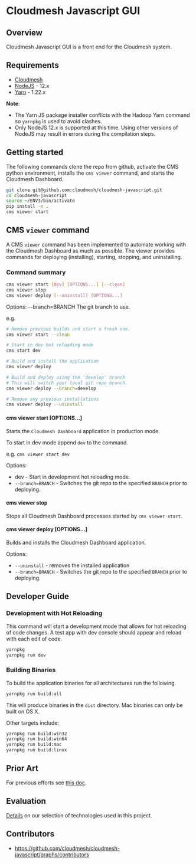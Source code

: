 # Cloudmesh Javascript GUI

## Overview

Cloudmesh Javascript GUI is a front end for the Cloudmesh system.

## Requirements

* [Cloudmesh](https://cloudmesh.github.io/cloudmesh-manual/installation/install.html)
* [NodeJS](https://nodejs.org/en/) - 12.x
* [Yarn](https://yarnpkg.com/) - 1.22.x 

**Note**:

* The Yarn JS package installer conflicts with the Hadoop Yarn command so `yarnpkg` is used 
to avoid clashes.
* Only NodeJS 12.x is supported at this time.  Using other versions of NodeJS
may result in errors during the compilation steps.


## Getting started

The following commands clone the repo from github, activate the CMS python environment,
installs the `cms viewer` command, and starts the Cloudmesh Dashboard.

```bash
git clone git@github.com:cloudmesh/cloudmesh-javascript.git
cd cloudmesh-javascript
source ~/ENV3/bin/activate
pip install -e .
cms viewer start
```

## CMS `viewer` command

A CMS `viewer` command has been implemented to automate working with the Cloudmesh Dashboard
as much as possible.  The viewer provides commands for deploying (installing), starting,
stopping, and uninstalling.

### Command summary
```bash
cms viewer start [dev] [OPTIONS...] [--clean]
cms viewer stop
cms viewer deploy [--uninstall] [OPTIONS...]
```

Options:
    --branch=BRANCH The git branch to use.
    
e.g.
```bash
# Remove previous builds and start a fresh one.
cms viewer start --clean

# Start in dev hot reloading mode
cms start dev

# Build and install the application
cms viewer deploy

# Build and deploy using the 'develop' branch
# This will switch your local git repo branch.
cms viewer deploy --branch=develop

# Remove any previous installations
cms viewer deploy --uninstall
```

#### cms viewer start [OPTIONS...]

Starts the `Cloudmesh Dashboard` application in production mode.

To start in dev mode append `dev` to the command.

e.g.
`cms viewer start dev`

Options:
* dev - Start in development hot reloading mode.
* `--branch=BRANCH` - Switches the git repo to the specified `BRANCH` prior to deploying.

#### cms viewer stop

Stops all Cloudmesh Dashboard processes started by `cms viewer start`.

#### cms viewer deploy [OPTIONS...]

Builds and installs the Cloudmesh Dashboard application.

Options:
* `--uninstall` - removes the installed application
* `--branch=BRANCH` - Switches the git repo to the specified `BRANCH` prior to deploying.


## Developer Guide

### Development with Hot Reloading

This command will start a development mode that allows for hot reloading
of code changes. A test app with dev console should appear and reload
with each edit of code.

```bash
yarnpkg
yarnpkg run dev
```

### Building Binaries

To build the application binaries for all architectures run the following.

```bash
yarnpkg run build:all
```

This will produce binaries in the `dist` directory.  Mac binaries can
only be built on OS X.

Other targets include:

```bash
yarnpkg run build:win32
yarnpkg run build:win64
yarnpkg run build:mac
yarnpkg run build:linux
``` 
## Prior Art

For previous efforts see [this doc](docs/prior_art.md).

## Evaluation

[Details](./docs/evaluation.md) on our selection of technologies used in this project.

## Contributors

* <https://github.com/cloudmesh/cloudmesh-javascript/graphs/contributors>



